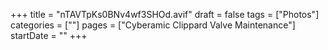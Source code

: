 +++
title = "nTAVTpKs0BNv4wf3SHOd.avif"
draft = false
tags = ["Photos"]
categories = [""]
pages = ["Cyberamic Clippard Valve Maintenance"]
startDate = ""
+++

